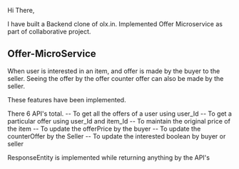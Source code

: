 Hi There,

I have built a Backend clone of olx.in.
Implemented Offer Microservice as part of collaborative project.

Offer-MicroService
------------------
When user is interested in an item, and offer is made by the buyer to the seller. Seeing the offer by the offer counter offer can also be made by the seller.

These features have been implemented.

There 6 API's total.
-- To get all the offers of a user using user_Id
-- To get a particular offer using user_Id and item_Id
-- To maintain the original price of the item
-- To update the offerPrice by the buyer
-- To update the counterOffer by the Seller
-- To update the interested boolean by buyer or seller

ResponseEntity is implemented while returning anything by the API's
